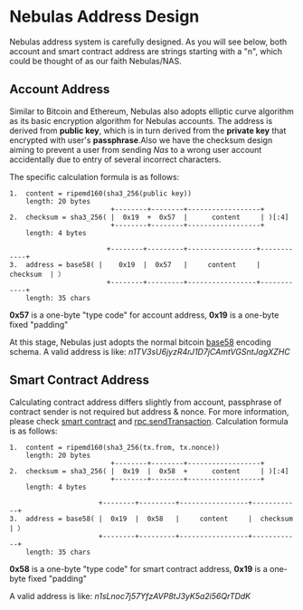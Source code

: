 # Nebulas Address Design

Nebulas address system is carefully designed. As you will see below, both account and smart contract address are strings starting with a "n", which could be thought of as our faith Nebulas/NAS.

## Account Address

Similar to Bitcoin and Ethereum, Nebulas also adopts elliptic curve algorithm as its basic encryption algorithm for Nebulas accounts. The address is derived from **public key**, which is in turn derived from the **private key** that encrypted with user's **passphrase**.Also we have the checksum design aiming to prevent a user from sending _Nas_ to a wrong user account accidentally due to entry of several incorrect characters.

The specific calculation formula is as follows:
```
1.  content = ripemd160(sha3_256(public key))
    length: 20 bytes
                         +--------+--------+------------------+
2.  checksum = sha3_256( |  0x19  +  0x57  |      content     | )[:4]
                         +--------+--------+------------------+
    length: 4 bytes

                        +--------+---------+-----------------+------------+
3.  address = base58( |    0x19  |  0x57   |     content     |  checksum  | ）
                        +--------+---------+-----------------+------------+
    length: 35 chars
```

 **0x57** is a one-byte "type code" for account address, **0x19** is a one-byte fixed "padding"

At this stage, Nebulas just adopts the normal bitcoin [base58](https://en.wikipedia.org/wiki/Base58) encoding schema. A valid address is like:  _n1TV3sU6jyzR4rJ1D7jCAmtVGSntJagXZHC_

## Smart Contract Address

Calculating contract address differs slightly from account, passphrase of contract sender is not required but address & nonce. For more information, please check [smart contract](https://github.com/nebulasio/wiki/blob/master/tutorials/%5BEnglish%5D%20Nebulas%20101%20-%2003%20Smart%20Contracts%20JavaScript.md) and [rpc.sendTransaction](https://github.com/nebulasio/wiki/blob/master/rpc.md#sendtransaction). Calculation formula is as follows:

```
1.  content = ripemd160(sha3_256(tx.from, tx.nonce))
    length: 20 bytes
                         +--------+--------+------------------+
2.  checksum = sha3_256( |  0x19  |  0x58  +      content     | )[:4]
                         +--------+--------+------------------+
    length: 4 bytes

                      +--------+---------+-----------------+------------+
3.  address = base58( |  0x19  |  0x58   |     content     |  checksum  | ）
                      +--------+---------+-----------------+------------+
    length: 35 chars
```

 **0x58** is a one-byte "type code" for smart contract address, **0x19** is a one-byte fixed "padding"

A valid address is like:  _n1sLnoc7j57YfzAVP8tJ3yK5a2i56QrTDdK_